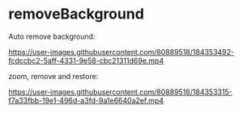 # removeBackground

Auto remove background:

https://user-images.githubusercontent.com/80889518/184353492-fcdccbc2-5aff-4331-9e58-cbc21311d69e.mp4

zoom, remove and restore:

https://user-images.githubusercontent.com/80889518/184353315-f7a33fbb-19e1-496d-a3fd-9a1e6640a2ef.mp4


